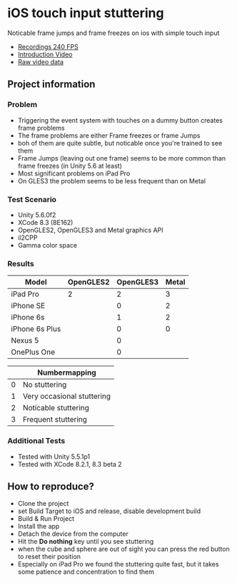 # iOS touch input stuttering
Noticable frame jumps and frame freezes on ios with simple touch input

* [Recordings 240 FPS](https://youtu.be/O4JOB5Gsa6I)
* [Introduction Video](https://youtu.be/2lu996QHSpE)
* [Raw video data](https://drive.google.com/drive/folders/0ByTO3RP9DQI0bjl5WklWbVJrZkU?usp=sharing)

## Project information

### Problem

* Triggering the event system with touches on a dummy button creates frame problems
* The frame problems are either Frame freezes or frame Jumps
* boh of them are quite subtle, but noticable once you're trained to see them
* Frame Jumps (leaving out one frame) seems to be more common than frame freezes (in Unity 5.6 at least)
* Most significant problems on iPad Pro
* On GLES3 the problem seems to be less frequent than on Metal

### Test Scenario
* Unity 5.6.0f2
* XCode 8.3 (8E162)
* OpenGLES2, OpenGLES3 and Metal graphics API
* il2CPP
* Gamma color space

### Results

|    Model       | OpenGLES2 | OpenGLES3 | Metal |
|----------------|-----------|-----------|-------|
| iPad Pro       | 2         | 2         | 3     |
| iPhone SE      |           | 0         | 2     |
| iPhone 6s      |           | 1         | 2     |
| iPhone 6s Plus |           | 0         | 0     |
| Nexus 5        |           | 0         |       |
| OnePlus One    |           | 0         |       |


|   |  Numbermapping             |
|---|----------------------------|
| 0 | No stuttering              |
| 1 | Very occasional stuttering |
| 2 | Noticable stuttering       |
| 3 | Frequent stuttering        |

### Additional Tests
* Tested with Unity 5.5.1p1
* Tested with XCode 8.2.1, 8.3 beta 2

## How to reproduce?

* Clone the project
* set Build Target to iOS and release, disable development build
* Build & Run Project
* Install the app
* Detach the device from the computer
* Hit the **Do nothing** key until you see stuttering
* when the cube and sphere are out of sight you can press the red button to reset their position
* Especially on iPad Pro we found the stuttering quite fast, but it takes some patience and concentration to find them
